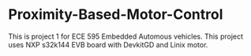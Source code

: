# Proximity-Based-Motor-Control
This is project 1 for ECE 595 Embedded Automous vehicles.
This project uses NXP s32k144 EVB board with DevkitGD and Linix motor.
